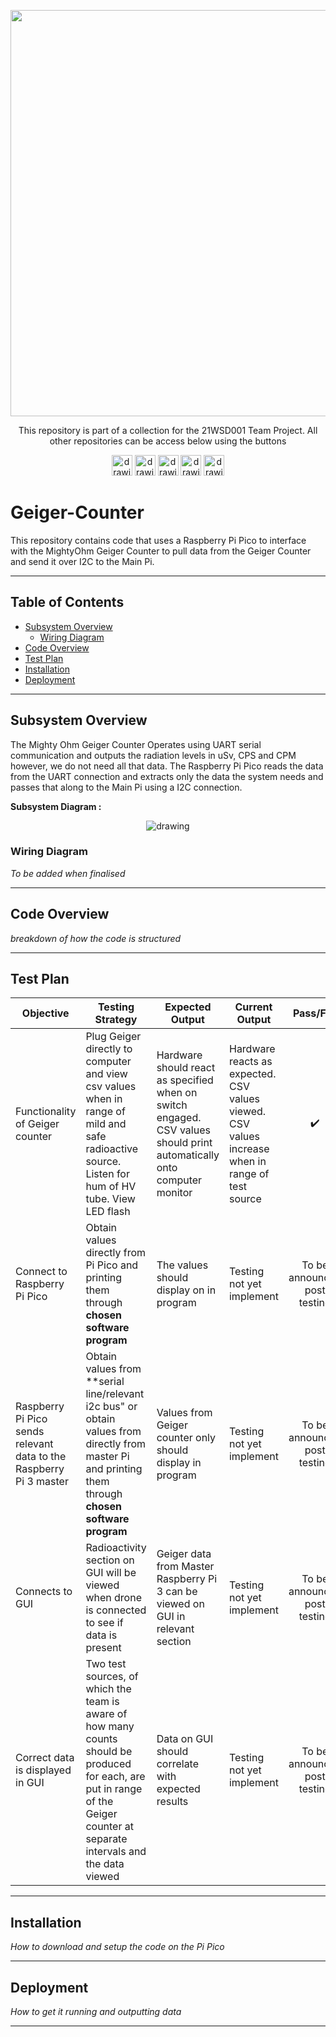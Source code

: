 <p align="center">
	<a href="https://github.com/lboroWMEME-TeamProject/CCC-ProjectDocs"><img src="https://i.imgur.com/VwT4NrJ.png" width=650></a>
	<p align="center"> This repository is part of  a collection for the 21WSD001 Team Project. 
	All other repositories can be access below using the buttons</p>
</p>

<p align="center">
	<a href="https://github.com/lboroWMEME-TeamProject/CCC-ProjectDocs"><img src="https://i.imgur.com/rBaZyub.png" alt="drawing" height = 33/></a> 
	<a href="https://github.com/lboroWMEME-TeamProject/Dashboard"><img src="https://i.imgur.com/fz7rgd9.png" alt="drawing" height = 33/></a> 
	<a href="https://github.com/lboroWMEME-TeamProject/Cloud-Server"><img src="https://i.imgur.com/bsimXcV.png" alt="drawing" height = 33/></a> 
	<a href="https://github.com/lboroWMEME-TeamProject/Drone-Firmware"><img src="https://i.imgur.com/yKFokIL.png" alt="drawing" height = 33/></a> 
	<a href="https://github.com/lboroWMEME-TeamProject/Simulated-Drone"><img src="https://i.imgur.com/WMOZbrf.png" alt="drawing" height = 33/></a>
</p>


# Geiger-Counter

This repository contains code that uses a Raspberry Pi Pico to interface with the MightyOhm Geiger Counter to pull data from the Geiger Counter and send it over I2C to the Main Pi.

------------

## Table of Contents

- [Subsystem Overview](#Subsystem-Overview)
    - [Wiring Diagram](Wiring-Diagram)
- [Code Overview](#Code-Overview)
- [Test Plan](#Test-Plan)
- [Installation](#Installation)
- [Deployment](#Deployment)

------------

## Subsystem Overview

The Mighty Ohm Geiger Counter Operates using UART serial communication and outputs the radiation levels in uSv, CPS and CPM however, we do not need all that data. The Raspberry Pi Pico reads the data from the UART connection and extracts only the data the system needs and passes that along to the Main Pi using a I2C connection.

**Subsystem Diagram :**

<p align="center">
	<img src="https://i.imgur.com/x1AuBI3.jpg" alt="drawing"/>
</p>



### Wiring Diagram
*To be added when finalised*

------------

## Code Overview

*breakdown of how the code is structured*

------------

## Test Plan


<div align="center">

|Objective|Testing Strategy|Expected Output|Current Output|Pass/Fail|
|--|--|--|--|:--:|
|Functionality of Geiger counter|Plug Geiger directly to computer and view csv values when in range of mild and safe radioactive source. Listen for hum of HV tube. View LED flash|Hardware should react as specified when on switch engaged. CSV values should print automatically onto computer monitor|Hardware reacts as expected. CSV values viewed. CSV values increase when in range of test source|:heavy_check_mark:|
|Connect to Raspberry Pi Pico|Obtain values directly from Pi Pico and printing them through **chosen software program**|The values should display on in program|Testing not yet implement|To be announced post testing|
|Raspberry Pi Pico sends relevant data to the Raspberry Pi 3 master|Obtain values from **serial line/relevant i2c bus" or obtain values from directly from master Pi and printing them through **chosen software program**|Values from Geiger counter only should display in program|Testing not yet implement|To be announced post testing|
|Connects to GUI|Radioactivity section on GUI will be viewed when drone is connected to see if data is present|Geiger data from Master Raspberry Pi 3 can be viewed on GUI in relevant section|Testing not yet implement|To be announced post testing|
|Correct data is displayed in GUI|Two test sources, of which the team is aware of how many counts should be produced for each, are put in range of the Geiger counter at separate intervals and the data viewed|Data on GUI should correlate with expected results|Testing not yet implement|To be announced post testing|

</div>

------------

## Installation

*How to download and setup the code on the Pi Pico*

------------

## Deployment

*How to get it running and outputting data*

------------
